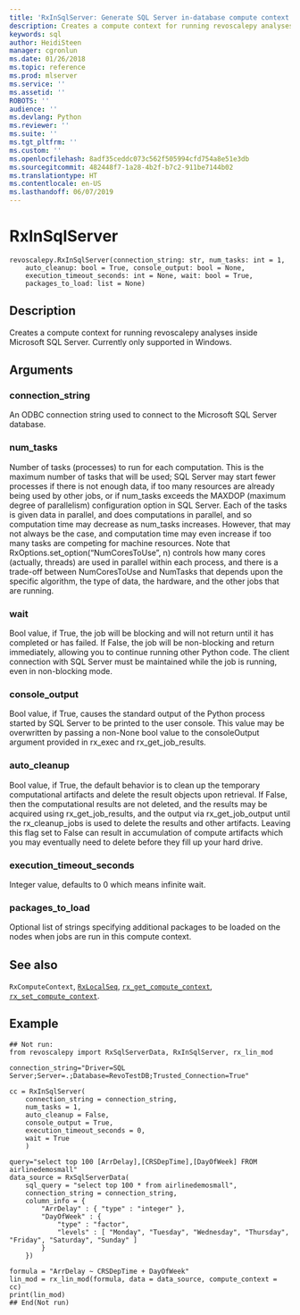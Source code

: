 ```yaml
---
title: 'RxInSqlServer: Generate SQL Server in-database compute context (revoscalepy)'
description: Creates a compute context for running revoscalepy analyses inside Microsoft SQL Server. Currently only supported in Windows.
keywords: sql
author: HeidiSteen
manager: cgronlun
ms.date: 01/26/2018
ms.topic: reference
ms.prod: mlserver
ms.service: ''
ms.assetid: ''
ROBOTS: ''
audience: ''
ms.devlang: Python
ms.reviewer: ''
ms.suite: ''
ms.tgt_pltfrm: ''
ms.custom: ''
ms.openlocfilehash: 8adf35ceddc073c562f505994cfd754a8e51e3db
ms.sourcegitcommit: 482448f7-1a28-4b2f-b7c2-911be7144b02
ms.translationtype: HT
ms.contentlocale: en-US
ms.lasthandoff: 06/07/2019
---
```

# <a name="rxinsqlserver"></a>RxInSqlServer


 



```
revoscalepy.RxInSqlServer(connection_string: str, num_tasks: int = 1,
    auto_cleanup: bool = True, console_output: bool = None,
    execution_timeout_seconds: int = None, wait: bool = True,
    packages_to_load: list = None)
```





## <a name="description"></a>Description

Creates a compute context for running revoscalepy analyses inside Microsoft SQL Server.
Currently only supported in Windows.


## <a name="arguments"></a>Arguments


### <a name="connectionstring"></a>connection_string

An ODBC connection string used to connect to the Microsoft SQL Server database.


### <a name="numtasks"></a>num_tasks

Number of tasks (processes) to run for each computation.
This is the maximum number of tasks that will be used; SQL Server may start fewer processes if there is not enough data, if too many resources are already being used by other jobs, or if num_tasks exceeds the MAXDOP (maximum degree of parallelism) configuration option in SQL Server. Each of the tasks is given data in parallel, and does computations in parallel, and so computation time may decrease as num_tasks increases. However, that may not always be the case, and computation time may even increase if too many tasks are competing for machine resources. Note that RxOptions.set_option(“NumCoresToUse”, n) controls how many cores (actually, threads) are used in parallel within each process, and there is a trade-off between NumCoresToUse and NumTasks that depends upon the specific algorithm, the type of data, the hardware, and the other jobs that are running.


### <a name="wait"></a>wait

Bool value, if True, the job will be blocking and will not return until it has completed or has failed. If False, the job will be non-blocking and return immediately, allowing you to continue running other Python code. The client connection with SQL Server must be maintained while the job is running, even in non-blocking mode.


### <a name="consoleoutput"></a>console_output

Bool value, if True, causes the standard output of the Python process started by SQL Server to be printed to the user console.
This value may be overwritten by passing a non-None bool value to the consoleOutput argument provided in rx_exec and rx_get_job_results.


### <a name="autocleanup"></a>auto_cleanup

Bool value, if True, the default behavior is to clean up the temporary computational artifacts and delete the result objects upon retrieval. If False, then the computational results are not deleted, and the results may be acquired using rx_get_job_results, and the output via rx_get_job_output until the rx_cleanup_jobs is used to delete the results and other artifacts. Leaving this flag set to False can result in accumulation of compute artifacts which you may eventually need to delete before they fill up your hard drive.


### <a name="executiontimeoutseconds"></a>execution_timeout_seconds

Integer value, defaults to 0 which means infinite wait.


### <a name="packagestoload"></a>packages_to_load

Optional list of strings specifying additional packages to be loaded on the nodes when jobs are run in this compute context.


## <a name="see-also"></a>See also

`RxComputeContext`, [`RxLocalSeq`](RxLocalSeq.md), [`rx_get_compute_context`](rx-get-compute-context.md), [`rx_set_compute_context`](rx-set-compute-context.md).


## <a name="example"></a>Example



```
## Not run:
from revoscalepy import RxSqlServerData, RxInSqlServer, rx_lin_mod

connection_string="Driver=SQL Server;Server=.;Database=RevoTestDB;Trusted_Connection=True"

cc = RxInSqlServer(
    connection_string = connection_string,
    num_tasks = 1,
    auto_cleanup = False,
    console_output = True,
    execution_timeout_seconds = 0,
    wait = True
    )

query="select top 100 [ArrDelay],[CRSDepTime],[DayOfWeek] FROM airlinedemosmall"
data_source = RxSqlServerData(
    sql_query = "select top 100 * from airlinedemosmall",
    connection_string = connection_string,
    column_info = {
        "ArrDelay" : { "type" : "integer" },
        "DayOfWeek" : {
            "type" : "factor",
            "levels" : [ "Monday", "Tuesday", "Wednesday", "Thursday", "Friday", "Saturday", "Sunday" ]
        }
    })

formula = "ArrDelay ~ CRSDepTime + DayOfWeek"
lin_mod = rx_lin_mod(formula, data = data_source, compute_context = cc)
print(lin_mod)
## End(Not run)
```

